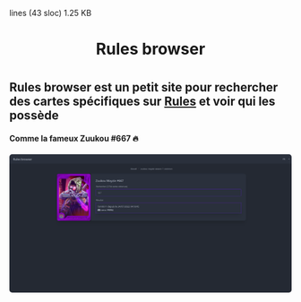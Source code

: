 lines (43 sloc) 1.25 KB

<h1 align="center">
    Rules browser
<h1>
 
## Rules browser est un petit site pour rechercher des cartes spécifiques sur [Rules](https://rules.art/) et voir qui les possède
#### Comme la fameux Zuukou #667 🔥
  
<img src="./static/img/template.png" style="border-radius:5px;">
